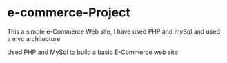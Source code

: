 # e-commerce-Project
This a simple e-Commerce Web site, I have used PHP and mySql and used a mvc architecture 


Used PHP and MySql to build a basic E-Commerce web site
